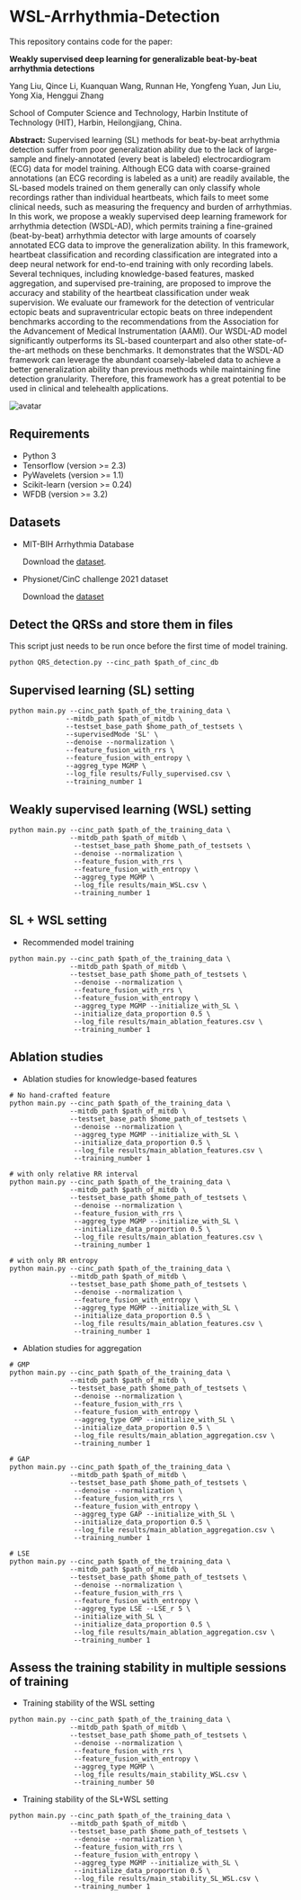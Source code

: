 # WSL-Arrhythmia-Detection

This repository contains code for the paper:

**Weakly supervised deep learning for generalizable beat-by-beat arrhythmia detections**

Yang Liu, Qince Li, Kuanquan Wang, Runnan He, Yongfeng Yuan, Jun Liu, Yong Xia, Henggui Zhang

School of Computer Science and Technology, Harbin Institute of Technology (HIT), Harbin, Heilongjiang, China.

**Abstract:**
Supervised learning (SL) methods for beat-by-beat arrhythmia detection suffer from poor generalization ability due to the lack of large-sample and finely-annotated (every beat is labeled) electrocardiogram (ECG) data for model training. Although ECG data with coarse-grained annotations (an ECG recording is labeled as a unit) are readily available, the SL-based models trained on them generally can only classify whole recordings rather than individual heartbeats, which fails to meet some clinical needs, such as measuring the frequency and burden of arrhythmias. In this work, we propose a weakly supervised deep learning framework for arrhythmia detection (WSDL-AD), which permits training a fine-grained (beat-by-beat) arrhythmia detector with large amounts of coarsely annotated ECG data to improve the generalization ability. In this framework, heartbeat classification and recording classification are integrated into a deep neural network for end-to-end training with only recording labels. Several techniques, including knowledge-based features, masked aggregation, and supervised pre-training, are proposed to improve the accuracy and stability of the heartbeat classification under weak supervision. We evaluate our framework for the detection of ventricular ectopic beats and supraventricular ectopic beats on three independent benchmarks according to the recommendations from the Association for the Advancement of Medical Instrumentation (AAMI). Our WSDL-AD model significantly outperforms its SL-based counterpart and also other state-of-the-art methods on these benchmarks. It demonstrates that the WSDL-AD framework can leverage the abundant coarsely-labeled data to achieve a better generalization ability than previous methods while maintaining fine detection granularity. Therefore, this framework has a great potential to be used in clinical and telehealth applications.

![avatar](images/graph_abstract.png)

## Requirements
* Python 3
* Tensorflow (version >= 2.3)
* PyWavelets (version >= 1.1)
* Scikit-learn (version >= 0.24)
* WFDB (version >= 3.2)

## Datasets
* MIT-BIH Arrhythmia Database

  Download the [dataset](https://physionet.org/content/mitdb/1.0.0/).
  
* Physionet/CinC challenge 2021 dataset

  Download the [dataset](https://physionetchallenges.org/2021/)

## Detect the QRSs and store them in files
This script just needs to be run once before the first time of model training.
```
python QRS_detection.py --cinc_path $path_of_cinc_db
```

## Supervised learning (SL) setting
 ```
python main.py --cinc_path $path_of_the_training_data \
               --mitdb_path $path_of_mitdb \
               --testset_base_path $home_path_of_testsets \
               --supervisedMode 'SL' \
               --denoise --normalization \
               --feature_fusion_with_rrs \
               --feature_fusion_with_entropy \
               --aggreg_type MGMP \
               --log_file results/Fully_supervised.csv \
               --training_number 1
```

## Weakly supervised learning (WSL) setting
```
python main.py --cinc_path $path_of_the_training_data \
               --mitdb_path $path_of_mitdb \
                --testset_base_path $home_path_of_testsets \
                --denoise --normalization \
                --feature_fusion_with_rrs \
                --feature_fusion_with_entropy \
                --aggreg_type MGMP \
                --log_file results/main_WSL.csv \
                --training_number 1
```

## SL + WSL setting
* Recommended model training
```
python main.py --cinc_path $path_of_the_training_data \
               --mitdb_path $path_of_mitdb \
               --testset_base_path $home_path_of_testsets \
                --denoise --normalization \
                --feature_fusion_with_rrs \
                --feature_fusion_with_entropy \
                --aggreg_type MGMP --initialize_with_SL \
                --initialize_data_proportion 0.5 \
                --log_file results/main_ablation_features.csv \
                --training_number 1
``` 
## Ablation studies
* Ablation studies for knowledge-based features
```
# No hand-crafted feature 
python main.py --cinc_path $path_of_the_training_data \
               --mitdb_path $path_of_mitdb \
               --testset_base_path $home_path_of_testsets \
                --denoise --normalization \
                --aggreg_type MGMP --initialize_with_SL \
                --initialize_data_proportion 0.5 \
                --log_file results/main_ablation_features.csv \
                --training_number 1
```
```
# with only relative RR interval
python main.py --cinc_path $path_of_the_training_data \
               --mitdb_path $path_of_mitdb \
               --testset_base_path $home_path_of_testsets \
                --denoise --normalization \
                --feature_fusion_with_rrs \
                --aggreg_type MGMP --initialize_with_SL \
                --initialize_data_proportion 0.5 \
                --log_file results/main_ablation_features.csv \
                --training_number 1
```
```
# with only RR entropy
python main.py --cinc_path $path_of_the_training_data \
               --mitdb_path $path_of_mitdb \
               --testset_base_path $home_path_of_testsets \
                --denoise --normalization \
                --feature_fusion_with_entropy \
                --aggreg_type MGMP --initialize_with_SL \
                --initialize_data_proportion 0.5 \
                --log_file results/main_ablation_features.csv \
                --training_number 1
```

* Ablation studies for aggregation
```
# GMP
python main.py --cinc_path $path_of_the_training_data \
               --mitdb_path $path_of_mitdb \
               --testset_base_path $home_path_of_testsets \
                --denoise --normalization \
                --feature_fusion_with_rrs \
                --feature_fusion_with_entropy \
                --aggreg_type GMP --initialize_with_SL \
                --initialize_data_proportion 0.5 \
                --log_file results/main_ablation_aggregation.csv \
                --training_number 1 
```
```
# GAP
python main.py --cinc_path $path_of_the_training_data \
               --mitdb_path $path_of_mitdb \
               --testset_base_path $home_path_of_testsets \
                --denoise --normalization \
                --feature_fusion_with_rrs \
                --feature_fusion_with_entropy \
                --aggreg_type GAP --initialize_with_SL \
                --initialize_data_proportion 0.5 \
                --log_file results/main_ablation_aggregation.csv \
                --training_number 1 
```
```
# LSE
python main.py --cinc_path $path_of_the_training_data \
               --mitdb_path $path_of_mitdb \
               --testset_base_path $home_path_of_testsets \
                --denoise --normalization \
                --feature_fusion_with_rrs \
                --feature_fusion_with_entropy \
                --aggreg_type LSE --LSE_r 5 \
                --initialize_with_SL \
                --initialize_data_proportion 0.5 \
                --log_file results/main_ablation_aggregation.csv \
                --training_number 1 
```
## Assess the training stability in multiple sessions of training 
* Training stability of the WSL setting
```
python main.py --cinc_path $path_of_the_training_data \
               --mitdb_path $path_of_mitdb \
               --testset_base_path $home_path_of_testsets \
                --denoise --normalization \
                --feature_fusion_with_rrs \
                --feature_fusion_with_entropy \
                --aggreg_type MGMP \
                --log_file results/main_stability_WSL.csv \
                --training_number 50
``` 
* Training stability of the SL+WSL setting
```
python main.py --cinc_path $path_of_the_training_data \
               --mitdb_path $path_of_mitdb \
               --testset_base_path $home_path_of_testsets \
                --denoise --normalization \
                --feature_fusion_with_rrs \
                --feature_fusion_with_entropy \
                --aggreg_type MGMP --initialize_with_SL \
                --initialize_data_proportion 0.5 \
                --log_file results/main_stability_SL_WSL.csv \
                --training_number 1
``` 